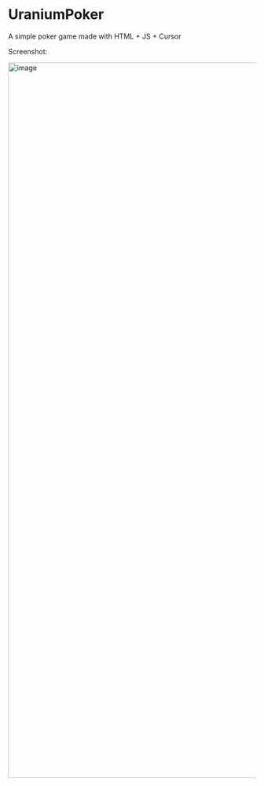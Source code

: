 # UraniumPoker
A simple poker game made with HTML + JS + Cursor

Screenshot:

<img width="1455" alt="image" src="https://github.com/user-attachments/assets/f017230a-c461-4ebb-a762-b8a5a96ab533" />


